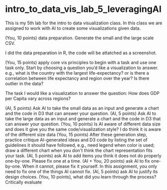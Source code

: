 # intro_to_data_vis_lab_5_leveragingAI
This is my 5th lab for the intro to data visualization class. In this class we are assigned to work with AI to create some visualizations given data.

(You, 10 points) data preparation. Generate the small and the large scale CSV.  
  
  I did the data preparation in R, the code will be attatched as a screenshot.
  
(You, 15 points) apply core vis principles to begin with a task and use one task only.
Start by choosing a question you’d like a visualization to answer. e.g., what is the country with the largest life-expectancy? or is there a correlation between life expectancy and region over the year? Is there outlier in the data?   

The task I would like a visualization to answer the question: How does GDP per Capita vary across regions?

(AI, 5 points) Ask AI to take the small data as an input and generate a chart and the code in D3 that can answer your question. 
(AI, 5 points) Ask AI to take the large data as an input and generate a chart and the code in D3 that can answer your question. 
(You, 10 points) Is AI aware of different data size and does it give you the same code/visualization style? 
I do think it is aware of the different size data 
(You, 15 points) After these generation step, 
practice critique AI-generated ideas and D3 code by listing the set of guidelines it should have followed, e.g., need legend when color is used; draw a different chart when you don't think the chart representation fits your task. 
(AI, 5 points) ask AI to add items you think it does not do properly one-by-one. Please fix one at a time. 
(AI + You, 20 points) ask AI to fix one-by-one. When it cannot, please fix it yourself. In this assignment, you only need to fix one of the things AI cannot fix. 
(AI, 5 points) ask AI to justify its design choices. 
(You, 10 points), what did you learn through the process? Critically evaluate
